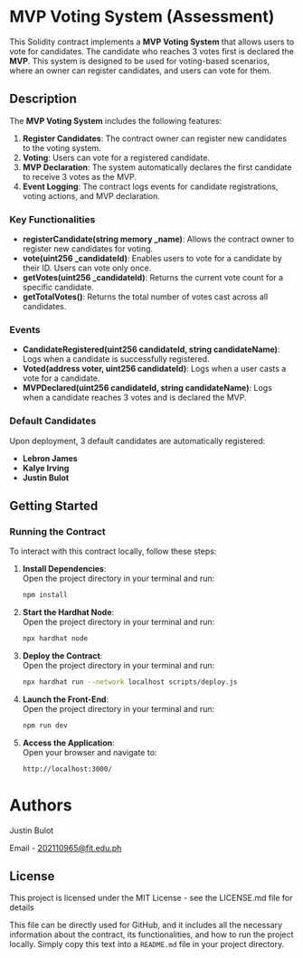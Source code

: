 # MVP Voting System (Assessment)

This Solidity contract implements a **MVP Voting System** that allows users to vote for candidates. The candidate who reaches 3 votes first is declared the **MVP**. This system is designed to be used for voting-based scenarios, where an owner can register candidates, and users can vote for them.

## Description

The **MVP Voting System** includes the following features:

1. **Register Candidates**: The contract owner can register new candidates to the voting system.
2. **Voting**: Users can vote for a registered candidate.
3. **MVP Declaration**: The system automatically declares the first candidate to receive 3 votes as the MVP.
4. **Event Logging**: The contract logs events for candidate registrations, voting actions, and MVP declaration.

### Key Functionalities

- **registerCandidate(string memory _name)**: Allows the contract owner to register new candidates for voting.
- **vote(uint256 _candidateId)**: Enables users to vote for a candidate by their ID. Users can vote only once.
- **getVotes(uint256 _candidateId)**: Returns the current vote count for a specific candidate.
- **getTotalVotes()**: Returns the total number of votes cast across all candidates.

### Events
- **CandidateRegistered(uint256 candidateId, string candidateName)**: Logs when a candidate is successfully registered.
- **Voted(address voter, uint256 candidateId)**: Logs when a user casts a vote for a candidate.
- **MVPDeclared(uint256 candidateId, string candidateName)**: Logs when a candidate reaches 3 votes and is declared the MVP.

### Default Candidates
Upon deployment, 3 default candidates are automatically registered:
- **Lebron James**
- **Kalye Irving**
- **Justin Bulot**

## Getting Started

### Running the Contract

To interact with this contract locally, follow these steps:

1. **Install Dependencies**:  
   Open the project directory in your terminal and run:  
   ```bash
   npm install

2. **Start the Hardhat Node**:  
   Open the project directory in your terminal and run:  
   ```bash
   npx hardhat node

3. **Deploy the Contract**:  
   Open the project directory in your terminal and run:  
   ```bash
   npx hardhat run --network localhost scripts/deploy.js

4. **Launch the Front-End**:  
   Open the project directory in your terminal and run:  
   ```bash
   npm run dev
   
5. **Access the Application**:  
   Open your browser and navigate to:
   ```bash
   http://localhost:3000/

# Authors
Justin Bulot

Email - 202110965@fit.edu.ph

## License
This project is licensed under the MIT License - see the LICENSE.md file for details


This file can be directly used for GitHub, and it includes all the necessary information about the contract, its functionalities, and how to run the project locally. Simply copy this text into a `README.md` file in your project directory.



